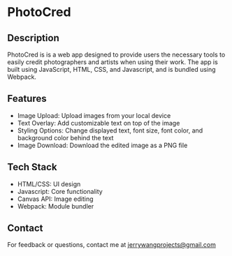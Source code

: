# PhotoCred

## Description

PhotoCred is is a web app designed to provide users the necessary tools to easily credit photographers and artists when using their work. The app is built using JavaScript, HTML, CSS, and Javascript, and is bundled using Webpack.

## Features

- Image Upload: Upload images from your local device
- Text Overlay: Add customizable text on top of the image
- Styling Options: Change displayed text, font size, font color, and background color behind the text
- Image Download: Download the edited image as a PNG file

## Tech Stack

- HTML/CSS: UI design
- Javascript: Core functionality
- Canvas API: Image editing
- Webpack: Module bundler

## Contact

For feedback or questions, contact me at jerrywangprojects@gmail.com
